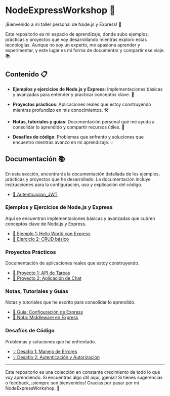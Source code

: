 # NodeExpressWorkshop 🚀

¡Bienvenido a mi taller personal de Node.js y Express! 🌟

Este repositorio es mi espacio de aprendizaje, donde subo ejemplos, prácticas y proyectos que voy desarrollando mientras exploro estas tecnologías. Aunque no soy un experto, me apasiona aprender y experimentar, y este lugar es mi forma de documentar y compartir ese viaje. 📚

## Contenido 📋

- **Ejemplos y ejercicios de Node.js y Express**: Implementaciones básicas y avanzadas para entender y practicar conceptos clave. 🎯
  
- **Proyectos prácticos**: Aplicaciones reales que estoy construyendo mientras profundizo en mis conocimientos. 🛠️

- **Notas, tutoriales y guías**: Documentación personal que me ayuda a consolidar lo aprendido y compartir recursos útiles. 📝

- **Desafíos de código**: Problemas que enfrento y soluciones que encuentro mientras avanzo en mi aprendizaje. 💡

## Documentación 📚

En esta sección, encontrarás la documentación detallada de los ejemplos, prácticas y proyectos que he desarrollado. La documentación incluye instrucciones para la configuración, uso y explicación del código.

- [📄 Autenticacion_JWT]([docs/ejemplo1.md](https://automatic-doom-2f5.notion.site/JWT-JsonWebToken-502548ad351f452089879d6cda095e3b?pvs=4))

### Ejemplos y Ejercicios de Node.js y Express
Aquí se encuentran implementaciones básicas y avanzadas que cubren conceptos clave de Node.js y Express.

- [📄 Ejemplo 1: Hello World con Express](docs/ejemplo1.md)
- [📄 Ejercicio 2: CRUD básico](docs/ejercicio2.md)

### Proyectos Prácticos

Documentación de aplicaciones reales que estoy construyendo.

- [🚀 Proyecto 1: API de Tareas](docs/proyecto1.md)
- [🚀 Proyecto 2: Aplicación de Chat](docs/proyecto2.md)

### Notas, Tutoriales y Guías

Notas y tutoriales que he escrito para consolidar lo aprendido.

- [📘 Guía: Configuración de Express](docs/guia_configuracion_express.md)
- [📘 Nota: Middleware en Express](docs/nota_middleware.md)

### Desafíos de Código

Problemas y soluciones que he enfrentado.

- [💡 Desafío 1: Manejo de Errores](docs/desafio1.md)
- [💡 Desafío 2: Autenticación y Autorización](docs/desafio2.md)

---


Este repositorio es una colección en constante crecimiento de todo lo que voy aprendiendo. Si encuentras algo útil aquí, ¡genial! Si tienes sugerencias o feedback, ¡siempre son bienvenidos! Gracias por pasar por mi NodeExpressWorkshop. 🙌

